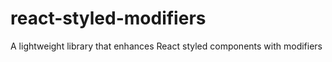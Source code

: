 # react-styled-modifiers
A lightweight library that enhances React styled components with modifiers
